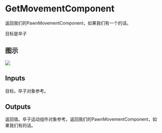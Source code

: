 # GetMovementComponent

返回我们的PawnMovementComponent，如果我们有一个的话。

目标是卒子

## 图示

![]($-20221218-20190515.png)

## Inputs

目标。卒子对象参考。  

## Outputs

返回值。卒子运动组件对象参考。返回我们的PawnMovementComponent，如果我们有的话。
